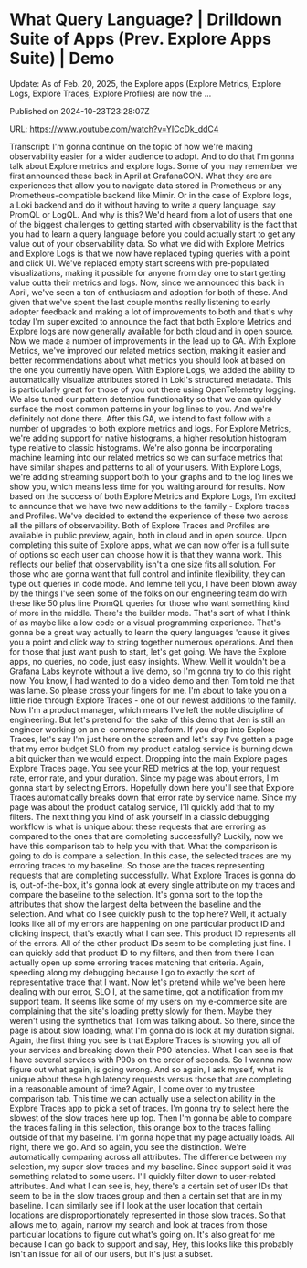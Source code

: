 # What Query Language? | Drilldown Suite of Apps (Prev. Explore Apps Suite) | Demo

Update: As of Feb. 20, 2025, the Explore apps (Explore Metrics, Explore Logs, Explore Traces, Explore Profiles) are now the ...

Published on 2024-10-23T23:28:07Z

URL: https://www.youtube.com/watch?v=YICcDk_ddC4

Transcript: I'm gonna continue on the topic of how
we're making observability easier for a wider audience to adopt. And to do that I'm gonna talk about
Explore metrics and explore logs. Some of you may remember we
first announced these back
in April at GrafanaCON. What they are are experiences that
allow you to navigate data stored in Prometheus or any
Prometheus-compatible backend like Mimir. Or in the case of Explore logs, a Loki backend and do it without
having to write a query language, say PromQL or LogQL. And why is this? We'd heard from a lot of users that one
of the biggest challenges to getting started with observability is the fact
that you had to learn a query language before you could actually start to get
any value out of your observability data. So what we did with Explore Metrics
and Explore Logs is that we now have replaced typing queries
with a point and click UI. We've replaced empty start screens
with pre-populated visualizations, making it possible for anyone from day
one to start getting value outta their metrics and logs. Now, since we
announced this back in April, we've seen a ton of enthusiasm
and adoption for both of these. And given that we've spent the last
couple months really listening to early adopter feedback and making a lot
of improvements to both and that's why today I'm super excited to announce
the fact that both Explore Metrics and Explore logs are now generally
available for both cloud and in open source. Now we made a number
of improvements in the lead up to GA. With Explore Metrics, we've improved
our related metrics section, making it easier and better
recommendations about what
metrics you should look at based on the one you
currently have open. With Explore Logs, we added the ability to automatically
visualize attributes stored in Loki's structured metadata. This is particularly great for those
of you out there using OpenTelemetry logging. We also tuned our pattern
detention functionality so
that we can quickly surface the most common patterns
in your log lines to you. And we're definitely not
done there. After this GA, we intend to fast follow with a number
of upgrades to both explore metrics and logs. For Explore Metrics, we're
adding support for native histograms, a higher resolution histogram type
relative to classic histograms. We're also gonna be incorporating machine
learning into our related metrics so we can surface metrics that have similar
shapes and patterns to all of your users. With Explore Logs, we're adding streaming support
both to your graphs and to the log lines we show you, which means less
time for you waiting around for results. Now based on the success of both
Explore Metrics and Explore Logs, I'm excited to announce that we have two
new additions to the family - Explore traces and Profiles. We've decided to extend the experience
of these two across all the pillars of observability. Both of Explore Traces and Profiles
are available in public preview, again, both in cloud and in open source. Upon completing this
suite of Explore apps, what we can now offer is a
full suite of options so each user can choose how it
is that they wanna work. This reflects our belief
that observability isn't a
one size fits all solution. For those who are gonna want that
full control and infinite flexibility, they can type out queries in
code mode. And lemme tell you, I have been blown away by the things
I've seen some of the folks on our engineering team do with these
like 50 plus line PromQL queries for those who want something
kind of more in the middle. There's the builder mode. That's sort of what I think of as maybe
like a low code or a visual programming experience. That's gonna be a great way actually
to learn the query languages 'cause it gives you a point and click way to
string together numerous operations. And then for those that just want
push to start, let's get going. We have the Explore apps,
no queries, no code, just easy insights. Whew. Well it wouldn't be a Grafana
Labs keynote without a live demo, so I'm gonna try to do
this right now. You know, I had wanted to do a video demo
and then Tom told me that was lame. So please cross your fingers for me. I'm about to take you on a little
ride through Explore Traces - one of our newest additions to the family. Now I'm a product manager, which means I've left the noble
discipline of engineering. But let's pretend for the sake of this
demo that Jen is still an engineer working on an e-commerce platform. If you drop into Explore Traces, let's say I'm just here on the screen
and let's say I've gotten a page that my error budget SLO from my product
catalog service is burning down a bit quicker than we would expect. Dropping into the main Explore
pages Explore Traces page. You see your RED metrics at the
top, your request rate, error rate, and your duration. Since
my page was about errors, I'm gonna start by selecting Errors. Hopefully down here you'll see that
Explore Traces automatically breaks down that error rate by service name. Since my page was about the
product catalog service, I'll quickly add that to my filters. The next thing you kind of ask yourself
in a classic debugging workflow is what is unique about these requests that are
erroring as compared to the ones that are completing successfully? Luckily, now we have this comparison
tab to help you with that. What the comparison is going to do
is compare a selection. In this case, the selected traces are my
erroring traces to my baseline. So those are the traces representing
requests that are completing successfully. What Explore Traces is
gonna do is, out-of-the-box, it's gonna look at every single
attribute on my traces and compare the baseline to the selection. It's gonna sort to the top the attributes
that show the largest delta between the baseline and the selection. And what
do I see quickly push to the top here? Well, it actually looks like all of my errors
are happening on one particular product ID and clicking inspect,
that's exactly what I can see. This product ID represents
all of the errors. All of the other product IDs
seem to be completing just fine. I can quickly add that
product ID to my filters, and then from there I can actually open
up some erroring traces matching that criteria. Again, speeding along my debugging because I
go to exactly the sort of representative trace that I want. Now let's pretend while we've been
here dealing with our error, SLO I, at the same time, got a
notification from my support team. It seems like some of my users on my
e-commerce site are complaining that the site's loading pretty slowly for them. Maybe they weren't using the
synthetics that Tom was talking about. So there, since the page
is about slow loading, what I'm gonna do is look at
my duration signal. Again, the first thing you see is that Explore
Traces is showing you all of your services and breaking
down their P90 latencies. What I can see is that I have
several services with P90s on the order of seconds. So I wanna now
figure out what again, is going wrong. And so again, I ask myself, what is unique about these high
latency requests versus those that are completing in a reasonable
amount of time? Again, I come over to my trustee comparison tab. This time we can actually use a
selection ability in the Explore Traces app to pick a set of traces. I'm gonna try to select here the
slowest of the slow traces here up top. Then I'm gonna be able to compare
the traces falling in this selection, this orange box to the traces
falling outside of that my baseline. I'm gonna hope that my page actually
loads. All right, there we go. And so again, you see the distinction. We're automatically comparing
across all attributes. The difference between my selection,
my super slow traces and my baseline. Since support said it was
something related to some users. I'll quickly filter down
to user-related attributes. And what I can see is, hey, there's a certain set of user IDs that
seem to be in the slow traces group and then a certain set
that are in my baseline. I can similarly see if I look at
the user location that certain locations are disproportionately
represented in those slow traces. So that allows me to, again, narrow my search and look at traces
from those particular locations to figure out what's going on. It's also great for me because I
can go back to support and say, Hey, this looks like this probably isn't
an issue for all of our users, but it's just a subset.

